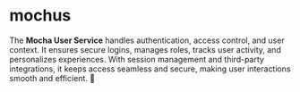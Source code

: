 # mochus
The **Mocha User Service** handles authentication, access control, and user context. It ensures secure logins, manages roles, tracks user activity, and personalizes experiences. With session management and third-party integrations, it keeps access seamless and secure, making user interactions smooth and efficient. 🚀
